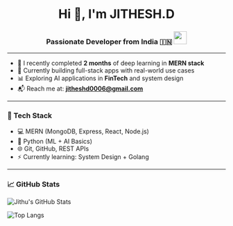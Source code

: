 <div align="center">

<h1>Hi 👋, I'm JITHESH.D</h1>

<h3>Passionate Developer from India 🇮🇳 <img src="https://upload.wikimedia.org/wikipedia/en/4/41/Flag_of_India.svg" width="30"/></h3>

</div>

---

- 🌱 I recently completed <strong>2 months</strong> of deep learning in <strong>MERN stack</strong>  
- 🚀 Currently building full-stack apps with real-world use cases  
- 📊 Exploring AI applications in <strong>FinTech</strong> and system design   
- 📬 Reach me at: <strong>jitheshd0006@gmail.com</strong>

---


### 🔧 Tech Stack

- 💻 MERN (MongoDB, Express, React, Node.js)
- 🤖 Python (ML + AI Basics)
- 🌐 Git, GitHub, REST APIs
- ⚡ Currently learning: System Design + Golang

---

### 📈 GitHub Stats

![Jithu's GitHub Stats](https://github-readme-stats.vercel.app/api?username=**JitheshD06**&show_icons=true&theme=radical)

![Top Langs](https://github-readme-stats.vercel.app/api/top-langs/?username=**JitheshD06**&layout=compact&theme=radical)


